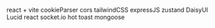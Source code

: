 react + vite
cookieParser
cors
tailwindCSS
expressJS
zustand
DaisyUI
Lucid react
socket.io
hot toast
mongoose